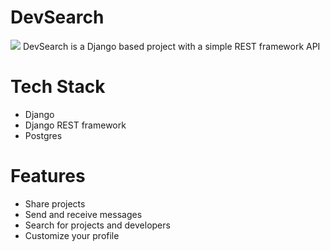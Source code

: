 # DevSearch
<img src="https://raw.githubusercontent.com/jakubmilanowskiwcy/devsearch/master/screenshots/main.png">
DevSearch is a Django based project with a simple REST framework API

<h1>Tech Stack </h1>
<ul>
  <li>Django</li>
  <li>Django REST framework</li>
  <li>Postgres</li>
</ul>

<h1>Features</h1>
<ul>
  <li>Share projects</li>
  <li>Send and receive messages</li>
  <li>Search for projects and developers</li>
  <li>Customize your profile</li>
</ul>

